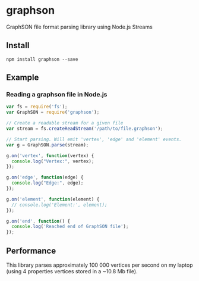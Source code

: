 graphson
========

GraphSON file format parsing library using Node.js Streams


## Install

```
npm install graphson --save
```

## Example

### Reading a graphson file in Node.js

```javascript
var fs = require('fs');
var GraphSON = require('graphson');

// Create a readable stream for a given file
var stream = fs.createReadStream('/path/to/file.graphson');

// Start parsing. Will emit 'vertex', 'edge' and 'element' events.
var g = GraphSON.parse(stream);

g.on('vertex', function(vertex) {
  console.log("Vertex:", vertex);
});

g.on('edge', function(edge) {
  console.log("Edge:", edge);
});

g.on('element', function(element) {
  // console.log('Element:', element);
});

g.on('end', function() {
  console.log('Reached end of GraphSON file');
});
```

## Performance

This library parses approximately 100 000 vertices per second on my laptop (using 4 properties vertices stored in a ~10.8 Mb file).
